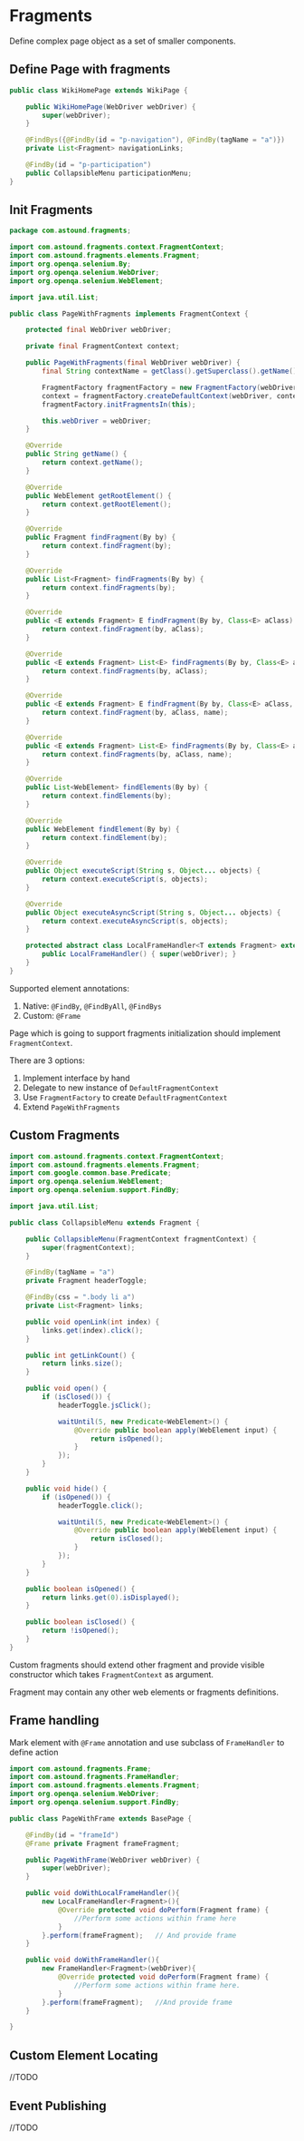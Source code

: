 # Fragments
Define complex page object as a set of smaller components.

## Define Page with fragments

```java
public class WikiHomePage extends WikiPage {

	public WikiHomePage(WebDriver webDriver) {
		super(webDriver);
	}

	@FindBys({@FindBy(id = "p-navigation"), @FindBy(tagName = "a")})
	private List<Fragment> navigationLinks;

	@FindBy(id = "p-participation")
	public CollapsibleMenu participationMenu;
}
```

## Init Fragments

```java
package com.astound.fragments;

import com.astound.fragments.context.FragmentContext;
import com.astound.fragments.elements.Fragment;
import org.openqa.selenium.By;
import org.openqa.selenium.WebDriver;
import org.openqa.selenium.WebElement;

import java.util.List;

public class PageWithFragments implements FragmentContext {

    protected final WebDriver webDriver;

    private final FragmentContext context;

    public PageWithFragments(final WebDriver webDriver) {
        final String contextName = getClass().getSuperclass().getName();

        FragmentFactory fragmentFactory = new FragmentFactory(webDriver);
        context = fragmentFactory.createDefaultContext(webDriver, contextName);
        fragmentFactory.initFragmentsIn(this);

        this.webDriver = webDriver;
    }

    @Override
    public String getName() {
        return context.getName();
    }

    @Override
    public WebElement getRootElement() {
        return context.getRootElement();
    }

    @Override
    public Fragment findFragment(By by) {
        return context.findFragment(by);
    }

    @Override
    public List<Fragment> findFragments(By by) {
        return context.findFragments(by);
    }

    @Override
    public <E extends Fragment> E findFragment(By by, Class<E> aClass) {
        return context.findFragment(by, aClass);
    }

    @Override
    public <E extends Fragment> List<E> findFragments(By by, Class<E> aClass) {
        return context.findFragments(by, aClass);
    }

    @Override
    public <E extends Fragment> E findFragment(By by, Class<E> aClass, String name) {
        return context.findFragment(by, aClass, name);
    }

    @Override
    public <E extends Fragment> List<E> findFragments(By by, Class<E> aClass, String name) {
        return context.findFragments(by, aClass, name);
    }

    @Override
    public List<WebElement> findElements(By by) {
        return context.findElements(by);
    }

    @Override
    public WebElement findElement(By by) {
        return context.findElement(by);
    }

    @Override
    public Object executeScript(String s, Object... objects) {
        return context.executeScript(s, objects);
    }

    @Override
    public Object executeAsyncScript(String s, Object... objects) {
        return context.executeAsyncScript(s, objects);
    }

    protected abstract class LocalFrameHandler<T extends Fragment> extends FrameHandler<T> {
        public LocalFrameHandler() { super(webDriver); }
    }
}
```

Supported element annotations:

1. Native: `@FindBy`, `@FindByAll`, `@FindBys`
2. Custom: `@Frame`

Page which is going to support fragments initialization should implement `FragmentContext`.

There are 3 options:

1. Implement interface by hand
2. Delegate to new instance of `DefaultFragmentContext`
3. Use `FragmentFactory` to create `DefaultFragmentContext`
4. Extend `PageWithFragments`

## Custom Fragments

```java
import com.astound.fragments.context.FragmentContext;
import com.astound.fragments.elements.Fragment;
import com.google.common.base.Predicate;
import org.openqa.selenium.WebElement;
import org.openqa.selenium.support.FindBy;

import java.util.List;

public class CollapsibleMenu extends Fragment {

    public CollapsibleMenu(FragmentContext fragmentContext) {
        super(fragmentContext);
    }

    @FindBy(tagName = "a")
    private Fragment headerToggle;

    @FindBy(css = ".body li a")
    private List<Fragment> links;

    public void openLink(int index) {
        links.get(index).click();
    }

    public int getLinkCount() {
        return links.size();
    }

    public void open() {
        if (isClosed()) {
            headerToggle.jsClick();

            waitUntil(5, new Predicate<WebElement>() {
                @Override public boolean apply(WebElement input) {
                    return isOpened();
                }
            });
        }
    }

    public void hide() {
        if (isOpened()) {
            headerToggle.click();

            waitUntil(5, new Predicate<WebElement>() {
                @Override public boolean apply(WebElement input) {
                    return isClosed();
                }
            });
        }
    }

    public boolean isOpened() {
        return links.get(0).isDisplayed();
    }

    public boolean isClosed() {
        return !isOpened();
    }
}
```

Custom fragments should extend other fragment and provide visible constructor which takes `FragmentContext` as argument.

Fragment may contain any other web elements or fragments definitions.

## Frame handling

Mark element with `@Frame` annotation and use subclass of `FrameHandler` to define action

```java
import com.astound.fragments.Frame;
import com.astound.fragments.FrameHandler;
import com.astound.fragments.elements.Fragment;
import org.openqa.selenium.WebDriver;
import org.openqa.selenium.support.FindBy;

public class PageWithFrame extends BasePage {

    @FindBy(id = "frameId")
    @Frame private Fragment frameFragment;

    public PageWithFrame(WebDriver webDriver) {
        super(webDriver);
    }

    public void doWithLocalFrameHandler(){
        new LocalFrameHandler<Fragment>(){
            @Override protected void doPerform(Fragment frame) {
                //Perform some actions within frame here
            }
        }.perform(frameFragment);   // And provide frame
    }

    public void doWithFrameHandler(){
        new FrameHandler<Fragment>(webDriver){
            @Override protected void doPerform(Fragment frame) {
                //Perform some actions within frame here.
            }
        }.perform(frameFragment);   //And provide frame
    }

}
```

## Custom Element Locating

//TODO

## Event Publishing

//TODO

